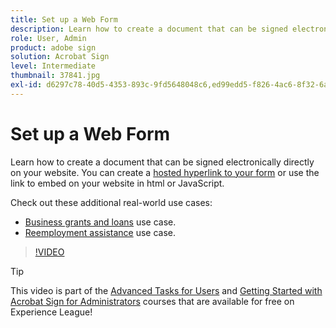 ```yaml
---
title: Set up a Web Form
description: Learn how to create a document that can be signed electronically directly on your website
role: User, Admin
product: adobe sign
solution: Acrobat Sign
level: Intermediate
thumbnail: 37841.jpg
exl-id: d6297c78-40d5-4353-893c-9fd5648048c6,ed99edd5-f826-4ac6-8f32-6a4e6e48ddc6
---
```

# Set up a Web Form

Learn how to create a document that can be signed electronically directly on your website. You can create a [hosted hyperlink to your form](https://salesforceintegration.na2.echosign.com/public/esignWidget?wid=CBFCIBAA3AAABLblqZhBTZvjMual0H-M6HTSunw9hV1t-OdGbQI3d-nWJdEH76dHPxK1QH6DO9XGjch6QVho*) or use the link to embed on your website in html or JavaScript.

Check out these additional real-world use cases:

* [Business grants and loans](https://experienceleague.adobe.com/docs/document-cloud-learn/sign-learning-hub/expand/recipes/gov/usecasegovgrants.html?lang=en) use case.
* [Reemployment assistance](https://experienceleague.adobe.com/docs/document-cloud-learn/sign-learning-hub/expand/recipes/gov/usecasegovreemployment.html?lang=en) use case.

>[!VIDEO](https://video.tv.adobe.com/v/37841?hidetitle=true)

>[!TIP]
>
>This video is part of the [Advanced Tasks for Users](https://experienceleague.adobe.com/?recommended=Sign-U-1-2020.3) and [Getting Started with Acrobat Sign for Administrators](https://experienceleague.adobe.com/?recommended=Sign-A-1-2020.2) courses that are available for free on Experience League!
